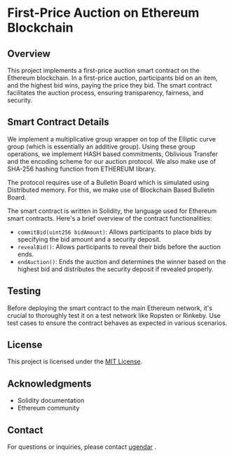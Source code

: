 # First-Price Auction on Ethereum Blockchain

## Overview

This project implements a first-price auction smart contract on the Ethereum blockchain. In a first-price auction, participants bid on an item, and the highest bid wins, paying the price they bid. The smart contract facilitates the auction process, ensuring transparency, fairness, and security.


## Smart Contract Details
We implement a multiplicative group wrapper on top of the Elliptic curve group (which is essentially an additive group). Using these group operations, we implement HASH based commitments, Oblivious Transfer and the encoding scheme for our auction protocol. We also make use of SHA-256 hashing function from ETHEREUM library.

The protocol requires use of a Bulletin Board which is simulated using Distributed memory. For this, we make use of Blockchain Based Bulletin Board.

The smart contract is written in Solidity, the language used for Ethereum smart contracts. Here's a brief overview of the contract functionalities:

- `commitBid(uint256 bidAmount)`: Allows participants to place bids by specifying the bid amount and a security deposit.
- `revealBid()`: Allows participants to reveal their bids before the auction ends.
- `endAuction()`: Ends the auction and determines the winner based on the highest bid and distributes the security deposit if revealed properly.

## Testing

Before deploying the smart contract to the main Ethereum network, it's crucial to thoroughly test it on a test network like Ropsten or Rinkeby. Use test cases to ensure the contract behaves as expected in various scenarios.

 

## License

This project is licensed under the [MIT License](LICENSE).



## Acknowledgments

- Solidity documentation
- Ethereum community



## Contact
For questions or inquiries, please contact [ugendar](mailto:ugendar07@gmail.com) .

 
